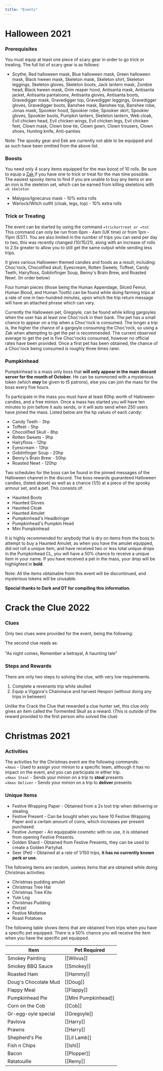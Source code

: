 ```yaml
---
title: "Events"
---
```


# Halloween 2021

### Prerequisites

You must equip at least one piece of scary gear in order to go trick or treating. The full list of scary gear is as follows:

- Scythe, Red halloween mask, Blue halloween mask, Green halloween mask, Black hween mask, Skeleton mask, Skeleton shirt, Skeleton leggings, Skeleton gloves, Skeleton boots, Jack lantern mask, Zombie head, Black hween mask, Grim reaper hood, Antisanta mask, Antisanta jacket, Antisanta pantaloons, Antisanta gloves, Antisanta boots, Gravedigger mask, Gravedigger top, Gravedigger leggings, Gravedigger gloves, Gravedigger boots, Banshee mask, Banshee top, Banshee robe, Jonas mask, Spookier hood, Spookier robe, Spookier skirt, Spookier gloves, Spookier boots, Pumpkin lantern, Skeleton lantern, Web cloak, Evil chicken head, Evil chicken wings, Evil chicken legs, Evil chicken feet, Clown mask, Clown bow tie, Clown gown, Clown trousers, Clown shoes, Hunting knife, Anti-panties

Note: The spooky gear and Eek are currently not able to be equipped and as such have been omitted from the above list.

### Boosts

You need only 4 scary items equipped for the max boost of 10 rolls. Be sure to equip a [Zak ](../custom-items/pets.md#miscellaneous-pets)if you have one to trick or treat for the max time possible. The easiest spooky items to find if you are unable to buy any items or are an iron is the skeleton set, which can be earned from killing skeletons with `=k skeleton`

- Malygos/Ignecarus mask - 10% extra rolls
- Warlock/Witch outfit (cloak, legs, top) - 10% extra rolls

### Trick or Treating

The event can be started by using the command `=trickortreat or =tot` This command can only be run from 6pm - 4am (UK time) or from 1pm - 11pm (EST). You are also limited in the number of trips you can send per day to two, this was recently changed (10/15/21), along with an increase of rolls to 2.5x greater to allow you to still get the same output while sending less trips.

It gives various Halloween themed candies and foods as a result, including: Choc'rock, Chocolified skull, Eyescream, Rotten Sweets, Toffeet, Candy Teeth, Hairyfloss, Goblinfinger Soup, Benny's Brain Brew, and Roasted Newt. (In order below)

Four human pieces (those being the Human Appendage, Sliced Femur, Human Blood, and Human Tooth) can be found while doing farming trips at a rate of one in two-hundred minutes, upon which the trip return message will have an attached phrase which can vary.

Currently the Halloween pet, Gregoyle, can be found while killing gargoyles when the user has at least one Choc'rock in their bank. The pet has a small chance to appear on a trip when a Choc'rock is consumed. The longer a trip is, the higher the chance of a gargoyle consuming the Choc'rock, so using a Zak when attempting to get the pet is recommended. The current observed average to get the pet is five Choc'rocks consumed, however no official rates have been provided. Once a first pet has been obtained, the chance of a Choc'rock being consumed is roughly three times rarer.

### Pumpkinhead

Pumpkinhead is a mass only boss that **will only appear in the main discord server for the month of October.** He can be summoned with a mysterious token (which _**may**_ be given to t5 patrons), else you can join the mass for the boss every five hours.

To participate in the mass you must have at least 60hp worth of Halloween candies, and a free minion. Once a mass has started you will have ten minutes to join before it auto sends, or it will auto send when 250 users have joined the mass. Listed below are the hp values of each candy:

- Candy Teeth - 3hp
- Toffeet - 5hp
- Chocolified Skull - 8hp
- Rotten Sweets - 9hp
- Hairyfloss - 12hp
- Eyescream - 13hp
- Goblinfinger Soup - 20hp
- Benny's Brain Brew - 50hp
- Roasted Newt - 120hp

Two schedules for the boss can be found in the pinned messages of the Halloween channel in the discord. The boss rewards guaranteed Halloween candies, (listed above) as well as a chance (1/5) at a piece of the spooky armour set, and a pet. This consists of:

- Haunted Boots
- Haunted Gloves
- Haunted Cloak
- Haunted Amulet
- Pumpkinhead's Headbringer
- Pumpkinhead's Pumpkin Head
- Mini Pumpkinhead

It is highly recommended for anybody that is dry on items from the boss to attempt to buy a Haunted Amulet, as when you have the amulet equipped, did not roll a unique item, and have received two or less total unique drops in the Pumpkinhead CL, you will have a 50% chance to receive a unique item in your name. If you have received a pet in the mass, your drop will be highlighted in **bold**.

Note: All the items obtainable from this event will be discontinued, and mysterious tokens will be unusable.

**Special thanks to Dark and DT for compiling this information.**

# Crack the Clue 2022

### Clues

Only two clues were provided for the event, being the following:

The second clue reads as:\
\
"As night comes, Remember a betrayal, A haunting tale"

### Steps and Rewards

There are only two steps to solving the clue, with very low requirements.

1. Complete a revenants trip while skulled
2. Equip a Viggora's Chainmace and harvest Hespori (without doing any trips in between)

Unlike the Crack the Clue that rewarded a clue hunter set, this clue only gives an item called the Tormented Skull as a reward. (This is outside of the reward provided to the first person who solved the clue)

# Christmas 2021

### Activities

The activities for the Christmas event are the following commands:\
`=Xmas` - Used to assign your minion to a specific team, although it has no impact on the event, and you can participate in either trip.\
`=Xmas Steal` - Sends your minion on a trip to **steal** presents\
`=Xmas Deliver` - Sends your minion on a trip to **deliver** presents

### Unique Items

- Festive Wrapping Paper - Obtained from a 2x loot trip when delivering or stealing.
- Festive Present - Can be bought when you have 10 Festive Wrapping Paper and a certain amount of coins, which increases per present purchased.
- Festive Jumper - An equippable cosmetic with no use, it is obtained from opening Festive Presents.
- Golden Shard - Obtained from Festive Presents, they can be used to create a Golden Partyhat.
- Seer (Pet) - Obtained at a rate of 1/150 trips, **it has no currently known perk or use.**

The following items are random, useless items that are obtained while doing Christmas activities:

- Christmas pudding amulet
- Christmas Tree Hat
- Christmas Tree Kite
- Yule Log
- Christmas Pudding
- Pretzel
- Festive Mistletoe
- Roast Potatoes

The following table shows items that are obtained from trips when you have a specific pet equipped. There is a 50% chance you will receive the item when you have the specific pet equipped.

| Item                 | Pet Required         |
| -------------------- | -------------------- |
| Smokey Painting      | [[Wilvus]]           |
| Smokey BBQ Sauce     | [[Smokey]]           |
| Roasted Ham          | [[Hammy]]            |
| Doug's Chocolate Mud | [[Doug]]             |
| Flappy Meal          | [[Flappy]]           |
| Pumpkinhead Pie      | [[Mini Pumpkinhead]] |
| Corn on the Cob      | [[Cob]]              |
| Gr-egg-oyle special  | [[Gregoyle]]         |
| Pavlova              | [[Harry]]            |
| Prawns               | [[Harry]]            |
| Shepherd's Pie       | [[Lil Lamb]]         |
| Fish n Chips         | [[Ishi]]             |
| Bacon                | [[Plopper]]          |
| Ratatouille          | [[Remy]]             |
